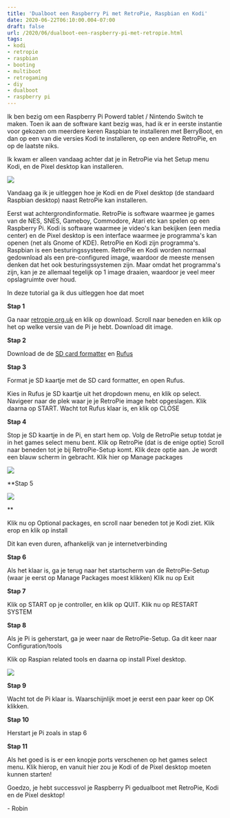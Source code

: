 ```yaml
---
title: 'Dualboot een Raspberry Pi met RetroPie, Raspbian en Kodi'
date: 2020-06-22T06:10:00.004-07:00
draft: false
url: /2020/06/dualboot-een-raspberry-pi-met-retropie.html
tags: 
- kodi
- retropie
- raspbian
- booting
- multiboot
- retrogaming
- diy
- dualboot
- raspberry pi
---
```


Ik ben bezig om een Raspberry Pi Powerd tablet / Nintendo Switch te maken. Toen ik aan de software kant bezig was, had ik er in eerste instantie voor gekozen om meerdere keren Raspbian te installeren met BerryBoot, en dan op een van die versies Kodi te installeren, op een andere RetroPie, en op de laatste niks.

Ik kwam er alleen vandaag achter dat je in RetroPie via het Setup menu Kodi, en de Pixel desktop kan installeren.

[![](https://1.bp.blogspot.com/-5h9D9iFXFbw/XvJNeKoS2iI/AAAAAAAAHrA/fdKGTdKYWC4zO6Xfq8lV58nlXLVETWSEQCK4BGAsYHg/w400-h108/RetroPieWebsiteLogo.png)](https://1.bp.blogspot.com/-5h9D9iFXFbw/XvJNeKoS2iI/AAAAAAAAHrA/fdKGTdKYWC4zO6Xfq8lV58nlXLVETWSEQCK4BGAsYHg/s520/RetroPieWebsiteLogo.png)

  

Vandaag ga ik je uitleggen hoe je Kodi en de Pixel desktop (de standaard Raspbian desktop) naast RetroPie kan installeren.

Eerst wat achtergrondinformatie. RetroPie is software waarmee je games van de NES, SNES, Gameboy, Commodore, Atari etc kan spelen op een Raspberry Pi. Kodi is software waarmee je video's kan bekijken (een media center) en de Pixel desktop is een interface waarmee je programma's kan openen (net als Gnome of KDE). RetroPie en Kodi zijn programma's. Raspbian is een besturingssysteem. RetroPie en Kodi worden normaal gedownload als een pre-configured image, waardoor de meeste mensen denken dat het ook besturingssystemen zijn. Maar omdat het programma's zijn, kan je ze allemaal tegelijk op 1 image draaien, waardoor je veel meer opslagruimte over houd.

In deze tutorial ga ik dus uitleggen hoe dat moet

  

**Stap 1**

Ga naar [retropie.org.uk](http://retropie.org.uk) en klik op download. Scroll naar beneden en klik op het op welke versie van de Pi je hebt. Download dit image.

  

**Stap 2**

Download de de [SD card formatter](https://www.sdcard.org/downloads/formatter/) en [Rufus](https://rufus.ie/)

  

**Stap 3**

Format je SD kaartje met de SD card formatter, en open Rufus.

Kies in Rufus je SD kaartje uit het dropdown menu, en klik op select. Navigeer naar de plek waar je je RetroPie image hebt opgeslagen. Klik daarna op START. Wacht tot Rufus klaar is, en klik op CLOSE

  

**Stap 4**

Stop je SD kaartje in de Pi, en start hem op. Volg de RetroPie setup totdat je in het games select menu bent. Klik op RetroPie (dat is de enige optie) Scroll naar beneden tot je bij RetroPie-Setup komt. Klik deze optie aan. Je wordt een blauw scherm in gebracht. Klik hier op Manage packages

  

[![](https://1.bp.blogspot.com/-Gnp_oOt8vZ4/XvJOA0v7aiI/AAAAAAAAHrU/K3xCPYwJnHASmkJlKxuRqnQ2OtqGeUQKgCK4BGAsYHg/w625-h364/Annotation%2B2020-06-23%2B204612.png)](https://1.bp.blogspot.com/-Gnp_oOt8vZ4/XvJOA0v7aiI/AAAAAAAAHrU/K3xCPYwJnHASmkJlKxuRqnQ2OtqGeUQKgCK4BGAsYHg/s1325/Annotation%2B2020-06-23%2B204612.png)

  

  

  

**Stap 5

[![](https://1.bp.blogspot.com/-8wgELVtv-ks/XvJOQxRdxCI/AAAAAAAAHro/JeVTqy4lUwgoI2nMomwBkJGila7EW0ZswCK4BGAsYHg/w131-h131/Thumbnail-symbol-transparent.png)](https://1.bp.blogspot.com/-8wgELVtv-ks/XvJOQxRdxCI/AAAAAAAAHro/JeVTqy4lUwgoI2nMomwBkJGila7EW0ZswCK4BGAsYHg/s625/Thumbnail-symbol-transparent.png)

**

Klik nu op Optional packages, en scroll naar beneden tot je Kodi ziet. Klik erop en klik op install

Dit kan even duren, afhankelijk van je internetverbinding

  

**Stap 6**

Als het klaar is, ga je terug naar het startscherm van de RetroPie-Setup (waar je eerst op Manage Packages moest klikken) Klik nu op Exit

  

**Stap 7**

Klik op START op je controller, en klik op QUIT. Klik nu op RESTART SYSTEM

  

**Stap 8**

Als je Pi is geherstart, ga je weer naar de RetroPie-Setup. Ga dit keer naar Configuration/tools

Klik op Raspian related tools en daarna op install Pixel desktop.

  

[![](https://1.bp.blogspot.com/-2r2STLP_2fY/XvJOls_oneI/AAAAAAAAHr8/kR8wXJ7Hkswz1MUf1CsiDMotc4_Rg8i8wCK4BGAsYHg/w625-h351/pi3-10.jpg)](https://1.bp.blogspot.com/-2r2STLP_2fY/XvJOls_oneI/AAAAAAAAHr8/kR8wXJ7Hkswz1MUf1CsiDMotc4_Rg8i8wCK4BGAsYHg/s1920/pi3-10.jpg)

  

**Stap 9**

Wacht tot de Pi klaar is. Waarschijnlijk moet je eerst een paar keer op OK klikken.

  

**Stap 10**

Herstart je Pi zoals in stap 6

  

**Stap 11**

Als het goed is is er een knopje ports verschenen op het games select menu. Klik hierop, en vanuit hier zou je Kodi of de Pixel desktop moeten kunnen starten!

  

Goedzo, je hebt successvol je Raspberry Pi gedualboot met RetroPie, Kodi en de Pixel desktop!

  

\- Robin